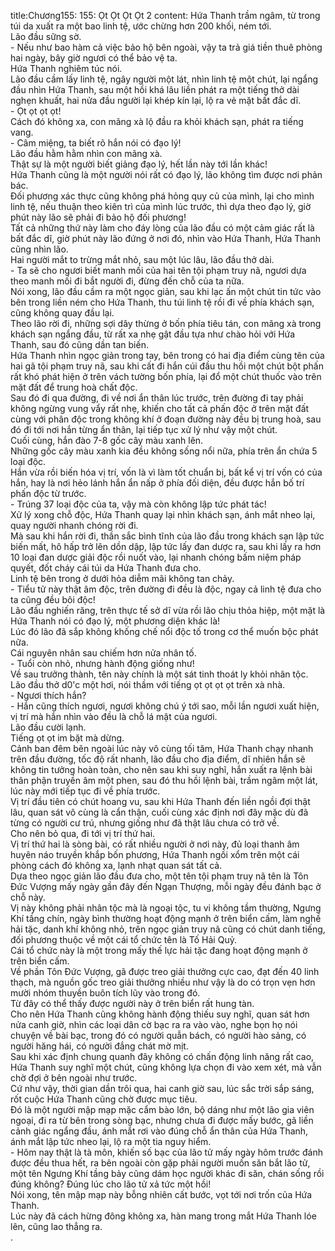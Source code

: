 title:Chương155: 155: Ọt Ọt Ọt Ọt 2
content:
Hứa Thanh trầm ngâm, từ trong túi da xuất ra một bao linh tệ, ước chừng hơn 200 khối, ném tới.<br>Lão đầu sững sờ.<br>- Nếu như bao hàm cả việc bảo hộ bên ngoài, vậy ta trả giá tiền thuê phòng hai ngày, bây giờ ngươi có thể bảo vệ ta.<br>Hứa Thanh nghiêm túc nói.<br>Lão đầu cầm lấy linh tệ, ngây người một lát, nhìn linh tệ một chút, lại ngẩng đầu nhìn Hứa Thanh, sau một hồi khá lâu liền phát ra một tiếng thở dài nghẹn khuất, hai nửa đầu người lại khép kín lại, lộ ra vẻ mặt bất đắc dĩ.<br>- Ọt ọt ọt ọt!<br>Cách đó không xa, con mãng xà lộ đầu ra khỏi khách sạn, phát ra tiếng vang.<br>- Câm miệng, ta biết rõ hắn nói có đạo lý!<br>Lão đầu hằm hằm nhìn con mãng xà.<br>Thật sự là một người biết giảng đạo lý, hết lần này tới lần khác!<br>Hứa Thanh cũng là một người nói rất có đạo lý, lão không tìm được nơi phản bác.<br>Đối phương xác thực cũng không phá hỏng quy củ của mình, lại cho mình linh tệ, nếu thuận theo kiên trì của mình lúc trước, thì dựa theo đạo lý, giờ phút này lão sẽ phải đi bảo hộ đối phương!<br>Tất cả những thứ này làm cho đáy lòng của lão đầu có một cảm giác rất là bất đắc dĩ, giờ phút này lão đứng ở nơi đó, nhìn vào Hứa Thanh, Hứa Thanh cũng nhìn lão.<br>Hai người mắt to trừng mắt nhỏ, sau một lúc lâu, lão đầu thở dài.<br>- Ta sẽ cho ngươi biết manh mối của hai tên tội phạm truy nã, ngươi dựa theo manh mối đi bắt người đi, đừng đến chỗ của ta nữa.<br>Nói xong, lão đầu cầm ra một ngọc giản, sau khi lạc ấn một chút tin tức vào bên trong liền ném cho Hứa Thanh, thu túi linh tệ rồi đi về phía khách sạn, cũng không quay đầu lại.<br>Theo lão rời đi, những sợi dây thừng ở bốn phía tiêu tán, con mãng xà trong khách sạn ngẩng đầu, từ rất xa nhẹ gật đầu tựa như chào hỏi với Hứa Thanh, sau đó cũng dần tan biến.<br>Hứa Thanh nhìn ngọc giản trong tay, bên trong có hai địa điểm cùng tên của hai gã tội phạm truy nã, sau khi cất đi hắn cúi đầu thu hồi một chút bột phấn rất khó phát hiện ở trên vách tường bốn phía, lại đổ một chút thuốc vào trên mặt đất để trung hoà chất độc.<br>Sau đó đi qua đường, đi về nơi ẩn thân lúc trước, trên đường đi tay phải không ngừng vung vẩy rất nhẹ, khiến cho tất cả phấn độc ở trên mặt đất cùng với phân độc trong không khí ở đoạn đường này đều bị trung hoà, sau đó đi tới nơi hắn từng ẩn thân, lại tiếp tục xử lý như vậy một chút.<br>Cuối cùng, hắn đào 7-8 gốc cây màu xanh lên.<br>Những gốc cây màu xanh kia đều không sống nổi nữa, phía trên ẩn chứa 5 loại độc.<br>Hắn vừa rồi biến hóa vị trí, vốn là vì làm tốt chuẩn bị, bất kể vị trí vốn có của hắn, hay là nơi hẻo lánh hắn ẩn nấp ở phía đối diện, đều được hắn bố trí phấn độc từ trước.<br>- Trúng 37 loại độc của ta, vậy mà còn không lập tức phát tác!<br>Xử lý xong chỗ độc, Hứa Thanh quay lại nhìn khách sạn, ánh mắt nheo lại, quay người nhanh chóng rời đi.<br>Mà sau khi hắn rời đi, thần sắc bình tĩnh của lão đầu trong khách sạn lập tức biến mất, hô hấp trở lên dồn dập, lập tức lấy đan dược ra, sau khi lấy ra hơn 10 loại đan dược giải độc rồi nuốt vào, lại nhanh chóng bấm niệm pháp quyết, đốt cháy cái túi da Hứa Thanh đưa cho.<br>Linh tệ bên trong ở dưới hỏa diễm mãi không tan chảy.<br>- Tiểu tử này thật âm độc, trên đường đi đều là độc, ngay cả linh tệ đưa cho ta cũng đều bôi độc!<br>Lão đầu nghiến răng, trên thực tế sở dĩ vừa rồi lão chịu thỏa hiệp, một mặt là Hứa Thanh nói có đạo lý, một phương diện khác là!<br>Lúc đó lão đã sắp không khống chế nổi độc tố trong cơ thể muốn bộc phát nữa.<br>Cái nguyên nhân sau chiếm hơn nửa nhân tố.<br>- Tuổi còn nhỏ, nhưng hành động giống như!<br>Về sau trưởng thành, tên này chính là một sát tinh thoát ly khỏi nhân tộc.<br>Lão đầu thở d0'c một hơi, nói thầm với tiếng ọt ọt ọt ọt trên xà nhà.<br>- Ngươi thích hắn?<br>- Hắn cũng thích ngươi, ngươi không chú ý tới sao, mỗi lần ngươi xuất hiện, vị trí mà hắn nhìn vào đều là chỗ lá mật của ngươi.<br>Lão đầu cười lạnh.<br>Tiếng ọt ọt im bặt mà dừng.<br>Cảnh ban đêm bên ngoài lúc này vô cùng tối tăm, Hứa Thanh chạy nhanh trên đầu đường, tốc độ rất nhanh, lão đầu cho địa điểm, dĩ nhiên hắn sẽ không tin tưởng hoàn toàn, cho nên sau khi suy nghĩ, hắn xuất ra lệnh bài thân phận truyền âm một phen, sau đó thu hồi lệnh bài, trầm ngâm một lát, lúc này mới tiếp tục đi về phía trước.<br>Vị trí đầu tiên có chút hoang vu, sau khi Hứa Thanh đến liền ngồi đợi thật lâu, quan sát vô cùng là cẩn thận, cuối cùng xác định nơi đây mặc dù đã từng có người cư trú, nhưng giống như đã thật lâu chưa có trở về.<br>Cho nên bỏ qua, đi tới vị trí thứ hai.<br>Vị trí thứ hai là sòng bài, có rất nhiều người ở nơi này, đủ loại thanh âm huyên náo truyền khắp bốn phương, Hứa Thanh ngồi xổm trên một cái phòng cách đó không xa, lạnh nhạt quan sát tất cả.<br>Dựa theo ngọc giản lão đầu đưa cho, một tên tội phạm truy nã tên là Tôn Đức Vượng mấy ngày gần đây đến Ngạn Thượng, mỗi ngày đều đánh bạc ở chỗ này.<br>Vị này không phải nhân tộc mà là ngoại tộc, tu vi không tầm thường, Ngưng Khí tầng chín, ngày bình thường hoạt động mạnh ở trên biển cấm, làm nghề hải tặc, danh khí không nhỏ, trên ngọc giản truy nã cũng có chút danh tiếng, đối phương thuộc về một cái tổ chức tên là Tố Hải Quỷ.<br>Cái tổ chức này là một trong mấy thế lực hải tặc đang hoạt động mạnh ở trên biển cấm.<br>Về phần Tôn Đức Vượng, gã được treo giải thưởng cực cao, đạt đến 40 linh thạch, mà nguồn gốc treo giải thưởng nhiều như vậy là do có trọn vẹn hơn mười nhóm thuyền buôn tích lũy vào trong đó.<br>Từ đây có thể thấy được người này ở trên biển rất hung tàn.<br>Cho nên Hứa Thanh cũng không hành động thiếu suy nghĩ, quan sát hơn nửa canh giờ, nhìn các loại dân cờ bạc ra ra vào vào, nghe bọn họ nói chuyện về bài bạc, trong đó có người quẫn bách, có người hào sảng, có người hăng hái, có người đắng chát mờ mịt.<br>Sau khi xác định chung quanh đây không có chấn động linh năng rất cao, Hứa Thanh suy nghĩ một chút, cũng không lựa chọn đi vào xem xét, mà vẫn chờ đợi ở bên ngoài như trước.<br>Cứ như vậy, thời gian dần trôi qua, hai canh giờ sau, lúc sắc trời sắp sáng, rốt cuộc Hứa Thanh cũng chờ được mục tiêu.<br>Đó là một người mập mạp mặc cẩm bào lớn, bộ dáng như một lão gia viên ngoại, đi ra từ bên trong sòng bạc, nhưng chưa đi được mấy bước, gã liền cảnh giác ngẩng đầu, ánh mắt rơi vào đúng chỗ ẩn thân của Hứa Thanh, ánh mắt lập tức nheo lại, lộ ra một tia nguy hiểm.<br>- Hôm nay thật là tà môn, khiến số bạc của lão tử mấy ngày hôm trước đánh được đều thua hết, ra bên ngoài còn gặp phải người muốn săn bắt lão tử, một tên Ngưng Khí tầng bảy cũng dám học người khác đi săn, chán sống rồi đúng không? Đúng lúc cho lão tử xả tức một hồi!<br>Nói xong, tên mập mạp này bỗng nhiên cất bước, vọt tới nơi trốn của Hứa Thanh.<br>Lúc này đã cách hừng đông không xa, hàn mang trong mắt Hứa Thanh lóe lên, cũng lao thẳng ra.<br>.<br>